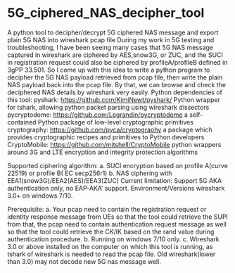 # 5G_ciphered_NAS_decipher_tool
  A python tool to decipher/decrypt 5G ciphered NAS message and export plain 5G NAS into wireshark pcap file
  During my work in 5G testing and troubleshooting, I have been seeing many cases that 5G NAS message captured in wireshark are ciphered by AES,snow3G, or ZUC, and the SUCI in registration request could also be ciphered by profileA/profileB defined in 3gPP 33.501.
So I come up with this idea to write a python program to decipher the 5G NAS payload retrieved from pcap file, then write the plain NAS payload back into the pcap file. By that, we can browse and check the deciphered NAS details by wireshark very easily.
Python dependencies of this tool:
  pyshark: https://github.com/KimiNewt/pyshark/ Python wrapper for tshark, allowing python packet parsing using wireshark dissectors
  pycryptodome: https://github.com/Legrandin/pycryptodome a self-contained Python package of low-level cryptographic primitives
  cryptography: https://github.com/pyca/cryptography a package which provides cryptographic recipes and primitives to Python developers
  CryptoMobile: https://github.com/mitshell/CryptoMobile python wrappers around 3G and LTE encryption and integrity protection   algorithms 


Supported ciphering algorithm:
  a.	SUCI encryption based on profile A(curve 22519)  or profile B( EC secp256r1)
  b.	NAS ciphering with EEA1(snow3G)/EEA2(AES)/EEA3(ZUC)
Current limitation:
      Support 5G AKA authentication only, no EAP-AKA’ support.
Environment/Versions
  wireshark 3.0+ on windows 7/10.

Prerequisite:
  a.	Your pcap need to contain the registration request or identity response message from UEs so that the tool could retrieve the SUPI from that, the pcap need to contain authentication request message as well so that the tool could retrieve the CK/IK based on the rand value during authentication procedure.
  b.	Running on windows 7/10 only.
  c.	Wireshark 3.0 or above installed on the computer on which this tool is running, as tshark of wireshark is needed to read the pcap file. Old wireshark(lower than 3.0) may not decode new 5G nas message well.
  
